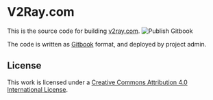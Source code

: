 # V2Ray.com

This is the source code for building [v2ray.com](https://www.v2ray.com/). ![Publish Gitbook](https://github.com/v2fly/manual/workflows/Publish%20Gitbook/badge.svg)

The code is written as [Gitbook](https://www.gitbook.com/) format, and deployed by project admin.

## License

This work is licensed under a [Creative Commons Attribution 4.0 International License](https://creativecommons.org/licenses/by/4.0/).
 
